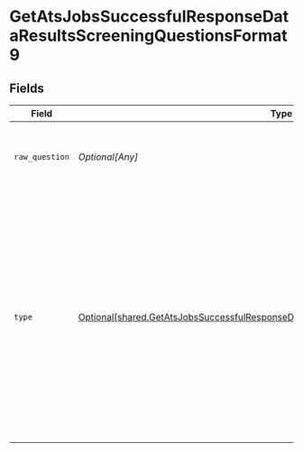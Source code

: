 # GetAtsJobsSuccessfulResponseDataResultsScreeningQuestionsFormat9


## Fields

| Field                                                                                                                                                                                                                                | Type                                                                                                                                                                                                                                 | Required                                                                                                                                                                                                                             | Description                                                                                                                                                                                                                          |
| ------------------------------------------------------------------------------------------------------------------------------------------------------------------------------------------------------------------------------------ | ------------------------------------------------------------------------------------------------------------------------------------------------------------------------------------------------------------------------------------ | ------------------------------------------------------------------------------------------------------------------------------------------------------------------------------------------------------------------------------------ | ------------------------------------------------------------------------------------------------------------------------------------------------------------------------------------------------------------------------------------ |
| `raw_question`                                                                                                                                                                                                                       | *Optional[Any]*                                                                                                                                                                                                                      | :heavy_minus_sign:                                                                                                                                                                                                                   | We pass the original question data along so you can handle it.                                                                                                                                                                       |
| `type`                                                                                                                                                                                                                               | [Optional[shared.GetAtsJobsSuccessfulResponseDataResultsScreeningQuestionsFormat9Type]](undefined/models/shared/getatsjobssuccessfulresponsedataresultsscreeningquestionsformat9type.md)                                             | :heavy_check_mark:                                                                                                                                                                                                                   | When we're not able to map a specific question type yet, we will return this type. Every `UNKNOWN` question will also be parsed and unified by us at some point. This is just a temporary workaround so you still get all questions. |